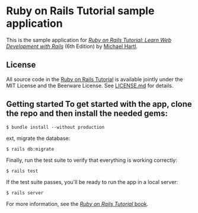 # Ruby on Rails Tutorial sample application

This is the sample application for 
[*Ruby on Rails Tutorial: Learn Web Development with Rails*](https://www.railstutorial.org/) 
(6th Edition) 
by [Michael Hartl](https://www.michaelhartl.com/).

## License

All source code in the [Ruby on Rails Tutorial](https://www.railstutorial.org/) 
is available jointly under the MIT License and the Beerware License. See [LICENSE.md](LICENSE.md) for details.

## Getting started To get started with the app, clone the repo and then install the needed gems: 

``` 
$ bundle install --without production
```

ext, migrate the database: 

```
$ rails db:migrate
```

Finally, run the test suite to verify that everything is working correctly: 

```
$ rails test 
```

If the test suite passes, you'll be ready to run the app in a local server: 

```
$ rails server 
```

For more information, see the [*Ruby on Rails Tutorial* book](https://www.railstutorial.org/book).